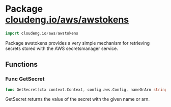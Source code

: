 # Package [cloudeng.io/aws/awstokens](https://pkg.go.dev/cloudeng.io/aws/awstokens?tab=doc)

```go
import cloudeng.io/aws/awstokens
```

Package awstokens provides a very simple mechanism for retrieving secrets
stored with the AWS secretsmanager service.

## Functions
### Func GetSecret
```go
func GetSecret(ctx context.Context, config aws.Config, nameOrArn string) (string, error)
```
GetSecret returns the value of the secret with the given name or arn.




